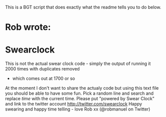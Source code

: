 This is a BGT script that does exactly what the readme tells you to do below.
# Rob wrote:
# Swearclock
This is not the actual swear clock code - simply the output of running it 2000 times with duplicates removed 
- which comes out at 1700 or so

 At the moment I don't want to share the actualy code but using this text file you should be able to have some fun.
Pick a random line and search and replace _time_ with the current time.
Please put "powered by Swear Clock" and link to the twitter account http://twitter.com/swearclock
Happy swearing and happy time telling - love Rob xx (@robmanuel on Twitter)
